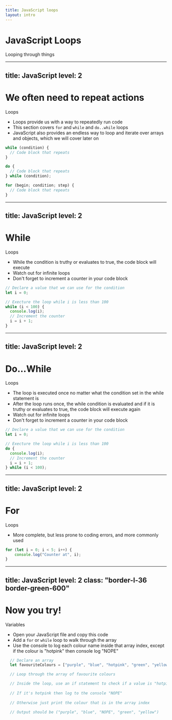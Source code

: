 ```yaml
---
title: JavaScript loops
layout: intro
---
```


# JavaScript Loops
Looping through things


---
title: JavaScript
level: 2
---

# We often need to repeat actions
Loops

* Loops provide us with a way to repeatedly run code
* This section covers `for` and `while` and `do..while` loops
* JavaScript also provides an endless way to loop and iterate over arrays and objects, which we will cover later on

```js
while (condition) {
  // Code block that repeats
}

do {
  // Code block that repeats
} while (condition);

for (begin; condition; step) {
  // Code block that repeats
}
```


---
title: JavaScript
level: 2
---

# While
Loops

* While the condition is truthy or evaluates to true, the code block will execute 
* Watch out for infinite loops 
* Don't forget to increment a counter in your code block 

```js
// Declare a value that we can use for the condition
let i = 0; 

// Execture the loop while i is less than 100 
while (i < 100) {
  console.log(i);
  // Increment the counter 
  i = i + 1; 
}

```


---
title: JavaScript
level: 2
---

# Do...While
Loops

* The loop is executed once no matter what the condition set in the while statement is
* After the loop runs once, the while condition is evaluated and if it is truthy or evaluates to true, the code block will execute again
* Watch out for infinite loops 
* Don't forget to increment a counter in your code block 

```js
// Declare a value that we can use for the condition
let i = 0; 

// Execture the loop while i is less than 100 
do {
  console.log(i);
  // Increment the counter 
  i = i + 1;
} while (i < 100);

```



---
title: JavaScript
level: 2
---

# For
Loops

* More complete, but less prone to coding errors, and more commonly used 

```js
for (let i = 0; i < 5; i++) {
    console.log("Counter at", i);
}
```



---
title: JavaScript
level: 2
class: "border-l-36 border-green-600"
---

# Now you try! 
Variables

* Open your JavaScript file and copy this code 
* Add a `for` or `while` loop to walk through the array 
* Use the console to log each colour name inside that array index, except if the colour is "hotpink" then console log "NOPE"

```js
  // Declare an array
  let favouriteColours = ["purple", "blue", "hotpink", "green", "yellow"];

  // Loop through the array of favourite colours 

  // Inside the loop, use an if statement to check if a value is "hotpink"
  
  // If it's hotpink then log to the console "NOPE"
  
  // Otherwise just print the colour that is in the array index

  // Output should be ("purple", "blue", "NOPE", "green", "yellow")
```